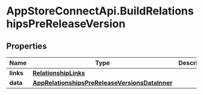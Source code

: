 # AppStoreConnectApi.BuildRelationshipsPreReleaseVersion

## Properties

Name | Type | Description | Notes
------------ | ------------- | ------------- | -------------
**links** | [**RelationshipLinks**](RelationshipLinks.md) |  | [optional] 
**data** | [**AppRelationshipsPreReleaseVersionsDataInner**](AppRelationshipsPreReleaseVersionsDataInner.md) |  | [optional] 


